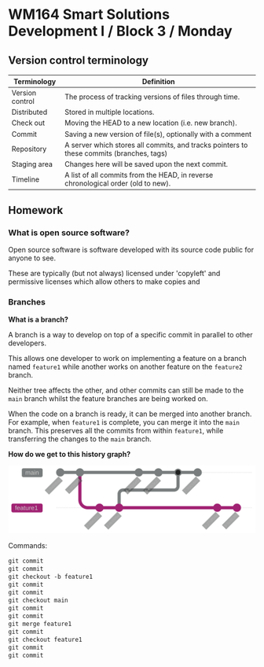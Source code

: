# WM164 Smart Solutions Development I / Block 3 / Monday

## Version control terminology

| Terminology     | Definition                                                                               |
| --------------- | ---------------------------------------------------------------------------------------- |
| Version control | The process of tracking versions of files through time.                                  |
| Distributed     | Stored in multiple locations.                                                            |
| Check out       | Moving the HEAD to a new location (i.e. new branch).                                     |
| Commit          | Saving a new version of file(s), optionally with a comment                               |
| Repository      | A server which stores all commits, and tracks pointers to these commits (branches, tags) |
| Staging area    | Changes here will be saved upon the next commit.                                         |
| Timeline        | A list of all commits from the HEAD, in reverse chronological order (old to new).        |

## Homework

### What is open source software?

Open source software is software developed with its source code public for anyone to see.

These are typically (but not always) licensed under 'copyleft' and permissive licenses which allow others to make copies and

### Branches

**What is a branch?**

A branch is a way to develop on top of a specific commit in parallel to other developers.

This allows one developer to work on implementing a feature on a branch named `feature1` while another works on another feature on the `feature2` branch.

Neither tree affects the other, and other commits can still be made to the `main` branch whilst the feature branches are being worked on.

When the code on a branch is ready, it can be merged into another branch. For example, when `feature1` is complete, you can merge it into the `main` branch. This preserves all the commits from within `feature1`, while transferring the changes to the `main` branch.

**How do we get to this history graph?**

![](./git%20tree.svg)

Commands:

```
git commit
git commit
git checkout -b feature1
git commit
git commit
git checkout main
git commit
git commit
git merge feature1
git commit
git checkout feature1
git commit
git commit
```
